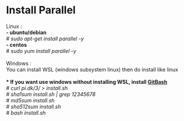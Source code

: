 # Install Parallel
Linux : <br>
<b>- ubuntu/debian</b> <br># <i>sudo apt-get install parallel -y</i><br><b>- centos</b> <br># <i>sudo yum install parallel -y</i><br><br>
Windows : <br>
You can install WSL (windows subsystem linux) then do install like linux<br><br><b>* If you want use windows without installing WSL, install <a href="https://git-scm.com/download/win">GitBash</a></b>
<br># <i>curl pi.dk/3/ > install.sh <br># sha1sum install.sh | grep 12345678 <br># md5sum install.sh <br># sha512sum install.sh <br># bash install.sh</i><br>
